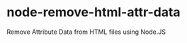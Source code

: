 node-remove-html-attr-data
==========================

Remove Attribute Data from HTML files using Node.JS

